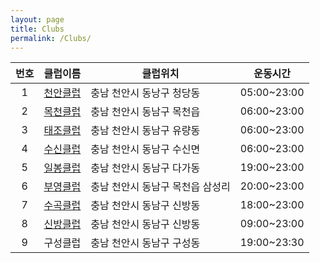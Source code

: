 ```yaml
---
layout: page
title: Clubs
permalink: /Clubs/
---
```


  번호  | 클럽이름  | 클럽위치 | 운동시간  
:-----:|-------|-------|-------
 1 | [천안클럽](http://cafe.daum.net/cabdclub) | 충남 천안시 동낭구 청당동 | 05:00~23:00
 2 | [목천클럽](http://cafe.daum.net/M-HA) | 충남 천안시 동남구 목천읍 | 06:00~23:00
 3 | [태조클럽](http://cafe.daum.net/tjclub79) | 충남 천안시 동남구 유량동 | 06:00~23:00
 4 | [수신클럽](http://cafe.daum.net/susinbadminton) | 충남 천안시 동남구 수신면 | 06:00~23:00
 5 | [일봉클럽](http://cafe.daum.net/ilbongclub) | 충남 천안시 동남구 다가동 | 19:00~23:00
 6 | [부영클럽](http://cafe.naver.com/mcby) | 충남 천안시 동남구 목천읍 삼성리 | 20:00~23:00
 7 | [수곡클럽](http://cafe.daum.net/soogok1) | 충남 천안시 동남구 신방동 | 18:00~23:00
 8 | [신방클럽](http://cafe.daum.net/sinbangclub) | 충남 천안시 동남구 신방동 | 09:00~23:00
 9 | 구성클럽 | 충남 천안시 동남구 구성동 | 19:00~23:30
